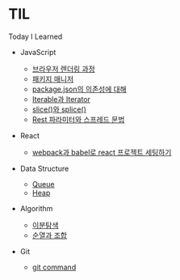 # TIL

Today I Learned

- JavaScript

  - [브라우저 렌더링 과정](/javascript/browser-rendering.md)
  - [패키지 매니저](/javascript/package-manager.md)
  - [package.json의 의존성에 대해](/javascript/package-json-dependencies.md)
  - [Iterable과 Iterator](/javascript/Iterable-and-Iterator.md)
  - [slice()와 splice()](/javascript/slice-and-splice.md)
  - [Rest 파라미터와 스프레드 문법](/javascript/rest-and-spread.md)

- React

  - [webpack과 babel로 react 프로젝트 세팅하기](/react/setting-react-project-using-webpack-and-babel.md)

- Data Structure

  - [Queue](/Data%20Structure/Queue.md)
  - [Heap](/Data%20Structure/Heap.md)

- Algorithm

  - [이분탐색](/algorithm/binaty-search.md)
  - [순열과 조합](/algorithm/permutation-and-combination.md)

- Git
  - [git command](/git/git-command.md)
